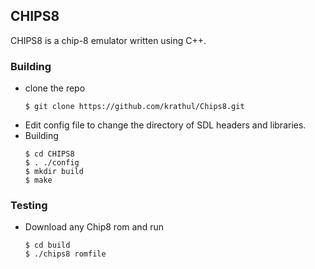 ## CHIPS8
CHIPS8 is a chip-8 emulator written using C++.

### Building
- clone the repo
  ```
  $ git clone https://github.com/krathul/Chips8.git
  ```
- Edit config file to change the directory of SDL headers and libraries.
- Building
  ```
  $ cd CHIPS8
  $ . ./config
  $ mkdir build
  $ make
  ```
### Testing
- Download any Chip8 rom and run
  ```
  $ cd build
  $ ./chips8 romfile
  ```
  


